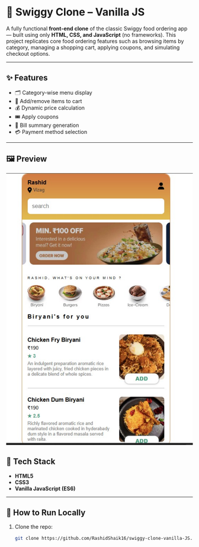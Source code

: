 # 🍔 Swiggy Clone – Vanilla JS

A fully functional **front-end clone** of the classic Swiggy food ordering app — built using only **HTML, CSS, and JavaScript** (no frameworks). This project replicates core food ordering features such as browsing items by category, managing a shopping cart, applying coupons, and simulating checkout options.

---

## ✨ Features

- 🗂️ Category-wise menu display
- 🛒 Add/remove items to cart
- 💰 Dynamic price calculation
- 🎟️ Apply coupons
- 🧾 Bill summary generation
- 💳 Payment method selection

---

## 🖼️ Preview

![App Screenshot](screenshot.jpg)


## 🧪 Tech Stack

- **HTML5**
- **CSS3**
- **Vanilla JavaScript (ES6)**

---

## 📁 How to Run Locally

1. Clone the repo:
   ```bash
   git clone https://github.com/RashidShaik16/swiggy-clone-vanilla-JS.git

